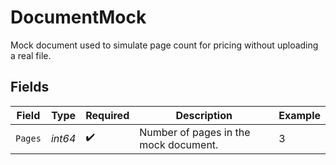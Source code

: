 # DocumentMock

Mock document used to simulate page count for pricing without uploading a real file.


## Fields

| Field                                 | Type                                  | Required                              | Description                           | Example                               |
| ------------------------------------- | ------------------------------------- | ------------------------------------- | ------------------------------------- | ------------------------------------- |
| `Pages`                               | *int64*                               | :heavy_check_mark:                    | Number of pages in the mock document. | 3                                     |